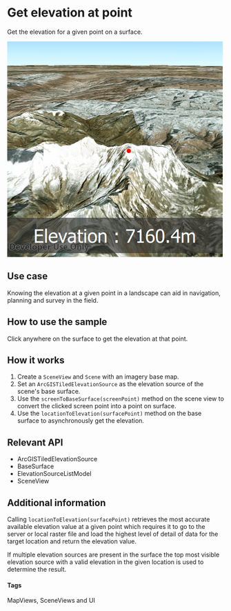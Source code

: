 # Get elevation at point

Get the elevation for a given point on a surface.

![](screenshot.png)

## Use case

Knowing the elevation at a given point in a landscape can aid in navigation, planning and survey in the field.

## How to use the sample

Click anywhere on the surface to get the elevation at that point.

## How it works

1. Create a `SceneView` and `Scene` with an imagery base map.
1. Set an `ArcGISTiledElevationSource` as the elevation source of the scene's base surface.
1. Use the `screenToBaseSurface(screenPoint)` method on the scene view to convert the clicked screen point into a point on surface.
1. Use the `locationToElevation(surfacePoint)` method on the base surface to asynchronously get the elevation.

## Relevant API

* ArcGISTiledElevationSource
* BaseSurface
* ElevationSourceListModel
* SceneView

## Additional information

Calling `locationToElevation(surfacePoint)` retrieves the most accurate available elevation value at a given point which requires it to go to the server or local raster file and load the highest level of detail of data for the target location and return the elevation value.

If multiple elevation sources are present in the surface the top most visible elevation source with a valid elevation in the given location is used to determine the result.

#### Tags
MapViews, SceneViews and UI
